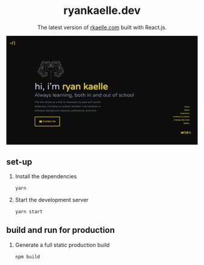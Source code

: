<h1 align="center">
  ryankaelle.dev
</h1>
<p align="center">
  The latest version of <a href="https://rkaelle.com" target="_blank">rkaelle.com</a> built with React.js.
</p>

<img width="1306" alt="Site Screenshot" src="/site_screenshot.png">

## set-up

1. Install the dependencies

   ```sh
   yarn
   ```

2. Start the development server

   ```
   yarn start
   ```

## build and run for production

1. Generate a full static production build

   ```
   npm build
   ```
